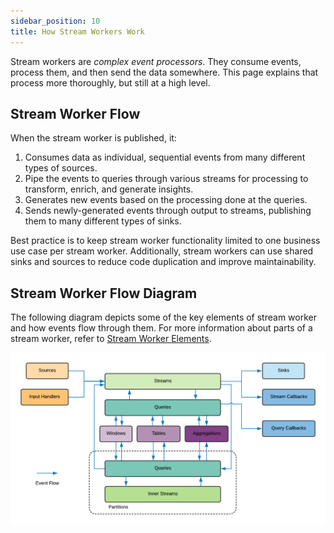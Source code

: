 ```yaml
---
sidebar_position: 10
title: How Stream Workers Work
---
```


Stream workers are _complex event processors_. They consume events, process them, and then send the data somewhere. This page explains that process more thoroughly, but still at a high level.

## Stream Worker Flow

When the stream worker is published, it:

1. Consumes data as individual, sequential events from many different types of sources.
2. Pipe the events to queries through various streams for processing to transform, enrich, and generate insights.
3. Generates new events based on the processing done at the queries.
4. Sends newly-generated events through output to streams, publishing them to many different types of sinks.

Best practice is to keep stream worker functionality limited to one business use case per stream worker. Additionally, stream workers can use shared sinks and sources to reduce code duplication and improve maintainability.

## Stream Worker Flow Diagram

The following diagram depicts some of the key elements of stream worker and how events flow through them. For more information about parts of a stream worker, refer to [Stream Worker Elements](stream-worker-elements).

![Event Flow](/img/event-flow.png?raw=true "Event Flow")
